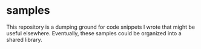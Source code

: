 # samples

This repository is a dumping ground for code snippets I wrote that might be useful elsewhere. Eventually, these samples could be organized into a shared library.
